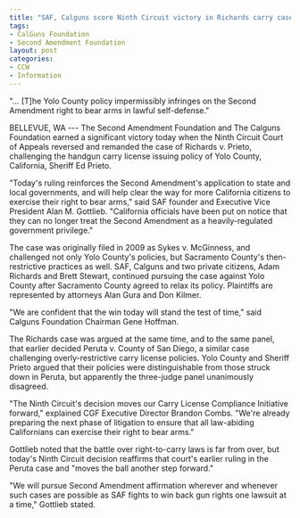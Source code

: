 ```yaml
---
title: "SAF, Calguns score Ninth Circuit victory in Richards carry case"
tags:
- CalGuns Foundation
- Second Amendment Foundation
layout: post
categories:
- CCW
- Information
---
```


"... \[T\]he Yolo County policy impermissibly infringes on the Second Amendment right to bear arms in lawful self-defense."

BELLEVUE, WA --- The Second Amendment Foundation and The Calguns Foundation earned a significant victory today when the Ninth Circuit Court of Appeals reversed and remanded the case of Richards v. Prieto, challenging the handgun carry license issuing policy of Yolo County, California, Sheriff Ed Prieto.

"Today's ruling reinforces the Second Amendment's application to state and local governments, and will help clear the way for more California citizens to exercise their right to bear arms," said SAF founder and Executive Vice President Alan M. Gottlieb. "California officials have been put on notice that they can no longer treat the Second Amendment as a heavily-regulated government privilege."

The case was originally filed in 2009 as Sykes v. McGinness, and challenged not only Yolo County's policies, but Sacramento County's then-restrictive practices as well. SAF, Calguns and two private citizens, Adam Richards and Brett Stewart, continued pursuing the case against Yolo County after Sacramento County agreed to relax its policy. Plaintiffs are represented by attorneys Alan Gura and Don Kilmer.

"We are confident that the win today will stand the test of time," said Calguns Foundation Chairman Gene Hoffman.

The Richards case was argued at the same time, and to the same panel, that earlier decided Peruta v. County of San Diego, a similar case challenging overly-restrictive carry license policies. Yolo County and Sheriff Prieto argued that their policies were distinguishable from those struck down in Peruta, but apparently the three-judge panel unanimously disagreed.

"The Ninth Circuit's decision moves our Carry License Compliance Initiative forward," explained CGF Executive Director Brandon Combs. "We're already preparing the next phase of litigation to ensure that all law-abiding Californians can exercise their right to bear arms."

Gottlieb noted that the battle over right-to-carry laws is far from over, but today's Ninth Circuit decision reaffirms that court's earlier ruling in the Peruta case and "moves the ball another step forward."

"We will pursue Second Amendment affirmation wherever and whenever such cases are possible as SAF fights to win back gun rights one lawsuit at a time," Gottlieb stated.
